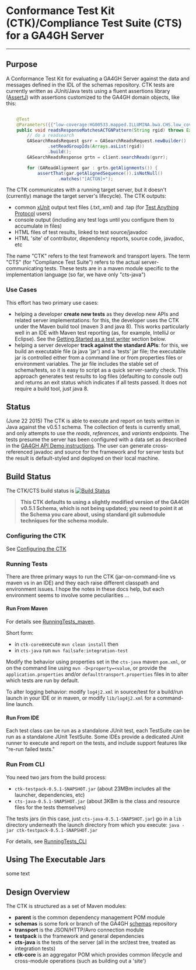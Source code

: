 # Conformance Test Kit (CTK)/Compliance Test Suite (CTS) for a GA4GH Server

----------

## Purpose
A Conformance Test Kit for evaluating a GA4GH Server against the data and messages defined
in the IDL of the schemas repository. CTK tests are currently written as JUnit/Java tests using a
fluent assertions library ([AssertJ](http://joel-costigliola.github.io/assertj/)) with assertions
customized to the GA4GH domain objects, like this:

```java

	@Test
    @Parameters({{"low-coverage:HG00533.mapped.ILLUMINA.bwa.CHS.low_coverage.20120522"})
    public void readsResponseMatchesACTGNPattern(String rgid) throws Exception {
        // do a readsearch
        GASearchReadsRequest gsrr = GASearchReadsRequest.newBuilder()
                .setReadGroupIds(Arrays.asList(rgid))
                .build();
        GASearchReadsResponse grtn = client.searchReads(gsrr);

        for (GAReadAlignment gar : grtn.getAlignments()) {
            assertThat(gar.getAlignedSequence()).isNotNull()
                    .matches("[ACTGN]+");
```

The CTK communicates with a running target server, but it doesn't (currently) manage the target server's lifecycle). The CTK outputs:

- common [xUnit]() output text files (.txt,.xml) and .tap (for [Test Anything Protocol](https://testanything.org/) users)
- console output (including any test logs until you configure them to accumulate in files)
- HTML files of test results, linked to test source/javadoc
- HTML 'site' of contributor, dependency reports, source code, javadoc, etc

The name "CTK" refers to the test framework and transport layers.
The term "CTS" (for "Compliance Test Suite") refers to the actual server-communicating tests. These tests are in
a maven module specific to the implementation language (so far, we have only "cts-java")


### Use Cases
This effort has two primary use cases:

- helping a developer **create new tests** as they develop new APIs and related server implementations: for this,
the developer uses the CTK under the Maven build tool (maven 3 and java 8). This works particularly well in an IDE
with Maven test reporting (as, for example, IntelliJ or Eclipse). See the
 [Getting Started as a test writer](##getting-started-as-a-test-writer) section below.
- helping a server developer **track against the standard APIs**: for this, we build an executable file (a java 'jar')
and a 'tests' jar file; the executable jar is controlled either from a command line or from properties files or
environment variables. The jar file includes the stable set of schema/tests, so it is easy to script as a quick
server-sanity check. This approach generates test results to log files (defaulting to console out) and returns an
exit status which indicates if all tests passed. It does not require a build tool, just java 8.

## Status
(June 22 2015) The CTK is able to execute and report on tests written in Java against the v0.5.1 schema. The collection of tests is currently small, and only attempts to use the *reads*, *references*, and *variants* endpoints.
The tests presume the server has been configured with a data set as described in the
[GA4GH API Demo instructions](http://ga4gh-reference-implementation.readthedocs.org/en/stable/demo.html). The user can generate cross-referenced
javadoc and source for the framework and for server tests but the result is default-styled and deployed on their local
machine.

## Build Status

The CTK/CTS build status is [![Build Status](https://travis-ci.org/wstidolph/ctk-core.svg?branch=SplitOutFramework)](https://travis-ci.org/wstidolph/ctk-core)

>**This CTK defaults to using a slightly modified version of the GA4GH v0.5.1 Schema, which is not being updated; you need to point it at the Schema you care about, using standard git submodule techniques for the schema module.**

### Configuring the CTK

See [Configuring the CTK](ConfigTheCTK.md)

### Running Tests
There are three primary ways to run the CTK (jar-on-command-line vs maven vs in an IDE) and they each raise different classpath and environment issues. I hope the notes in these docs help, but each environment seems to involve some peculiarities ...

#### Run From Maven

For details see [RunningTests_maven](RunningTests_maven.md).

Short form:

- in `ctk-core`execute `mvn clean install` then
- in `cts-java` run `mvn failsafe:integration-test`

Modify the behavior using properties set in the `cts-java` maven `pom.xml`, or on the command line using `mvn -D<property=<value`, or provide the `application.properties` and/or `defaulttransport.properties` files in  to alter which tests are run by default.

To alter logging behavior: modify `log4j2.xml` in source/test for a build/run launch in your IDE or in maven, or modify `lib/log4j2.xml` for a command-line launch.


#### Run From IDE
Each test class can be run as a standalone JUnit test, each TestSuite can be run as a standalone JUnit TestSuite. Some IDEs provide a dedicated JUnit runner to execute and report on the tests, and include support features like "re-run failed tests."

### Run From CLI
You need two jars from the build process:
- `ctk-testpack-0.5.1-SNAPSHOT.jar` (about 23MBm includes all the launcher, dependencies, etc)
- `cts-java-0.5.1-SNAPSHOT.jar` (about 3KBm is the class and resource files for the tests themselves)

The tests jars (in this case, just `cts-java-0.5.1-SNAPSHOT.jar`) go in a `lib` directory underneath the launch directory
from which you execute:
`java -jar ctk-testpack-0.5.1-SNAPSHOT.jar`

For details, see [RunningTests_CLI](RunningTests_CLI.md)


## Using The Executable Jars

some text

## Design Overview

The CTK is structured as a set of Maven modules:

- **parent** is the common dependency management POM module
- **schemas** is some fork or branch of the GA4GH [schemas](https://github.com/ga4gh/schemas) repository
- **transport** is the JSON/HTTP/Avro connection module
- **testpack** is the framework and general dependencies
- **cts-java** is the tests of the server (all in the src\test tree, treated as integration tests)
- **ctk-core** is an aggregator POM which provides common lifecycle and cross-module operations (such as building out a 'site')

